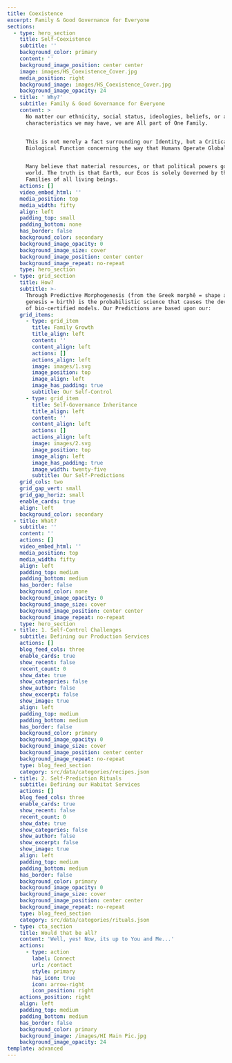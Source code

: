 ```yaml
---
title: Coexistence
excerpt: Family & Good Governance for Everyone
sections:
  - type: hero_section
    title: Self-Coexistence
    subtitle: ''
    background_color: primary
    content: ''
    background_image_position: center center
    image: images/HS_Coexistence_Cover.jpg
    media_position: right
    background_image: images/HS_Coexistence_Cover.jpg
    background_image_opacity: 24
  - title: ' Why?'
    subtitle: Family & Good Governance for Everyone
    content: >
      No matter our ethnicity, social status, ideologies, beliefs, or any other
      characteristics we may have, we are All part of One Family.


      This is not merely a fact surrounding our Identity, but a Critical
      Biological Function concerning the way that Humans Operate Globally.


      Many believe that material resources, or that political powers govern this
      world. The truth is that Earth, our Ecos is solely Governed by the
      Families of all living beings.
    actions: []
    video_embed_html: ''
    media_position: top
    media_width: fifty
    align: left
    padding_top: small
    padding_bottom: none
    has_border: false
    background_color: secondary
    background_image_opacity: 0
    background_image_size: cover
    background_image_position: center center
    background_image_repeat: no-repeat
    type: hero_section
  - type: grid_section
    title: How?
    subtitle: >-
      Through Predictive Morphogenesis (from the Greek morphê = shape and
      genesis = birth) is the probabilistic science that causes the development
      of bio-certified models. Our Predictions are based upon our:
    grid_items:
      - type: grid_item
        title: Family Growth
        title_align: left
        content: ''
        content_align: left
        actions: []
        actions_align: left
        image: images/1.svg
        image_position: top
        image_align: left
        image_has_padding: true
        subtitle: Our Self-Control
      - type: grid_item
        title: Self-Governance Inheritance
        title_align: left
        content: ''
        content_align: left
        actions: []
        actions_align: left
        image: images/2.svg
        image_position: top
        image_align: left
        image_has_padding: true
        image_width: twenty-five
        subtitle: Our Self-Predictions
    grid_cols: two
    grid_gap_vert: small
    grid_gap_horiz: small
    enable_cards: true
    align: left
    background_color: secondary
  - title: What?
    subtitle: ''
    content: ''
    actions: []
    video_embed_html: ''
    media_position: top
    media_width: fifty
    align: left
    padding_top: medium
    padding_bottom: medium
    has_border: false
    background_color: none
    background_image_opacity: 0
    background_image_size: cover
    background_image_position: center center
    background_image_repeat: no-repeat
    type: hero_section
  - title: 1. Self-Control Challenges
    subtitle: Defining our Production Services
    actions: []
    blog_feed_cols: three
    enable_cards: true
    show_recent: false
    recent_count: 0
    show_date: true
    show_categories: false
    show_author: false
    show_excerpt: false
    show_image: true
    align: left
    padding_top: medium
    padding_bottom: medium
    has_border: false
    background_color: primary
    background_image_opacity: 0
    background_image_size: cover
    background_image_position: center center
    background_image_repeat: no-repeat
    type: blog_feed_section
    category: src/data/categories/recipes.json
  - title: 2. Self-Prediction Rituals
    subtitle: Defining our Habitat Services
    actions: []
    blog_feed_cols: three
    enable_cards: true
    show_recent: false
    recent_count: 0
    show_date: true
    show_categories: false
    show_author: false
    show_excerpt: false
    show_image: true
    align: left
    padding_top: medium
    padding_bottom: medium
    has_border: false
    background_color: primary
    background_image_opacity: 0
    background_image_size: cover
    background_image_position: center center
    background_image_repeat: no-repeat
    type: blog_feed_section
    category: src/data/categories/rituals.json
  - type: cta_section
    title: Would that be all?
    content: 'Well, yes! Now, its up to You and Me...'
    actions:
      - type: action
        label: Connect
        url: /contact
        style: primary
        has_icon: true
        icon: arrow-right
        icon_position: right
    actions_position: right
    align: left
    padding_top: medium
    padding_bottom: medium
    has_border: false
    background_color: primary
    background_image: /images/HI Main Pic.jpg
    background_image_opacity: 24
template: advanced
---
```


